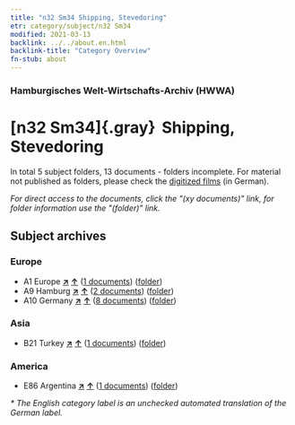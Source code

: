 ```yaml
---
title: "n32 Sm34 Shipping, Stevedoring"
etr: category/subject/n32 Sm34
modified: 2021-03-13
backlink: ../../about.en.html
backlink-title: "Category Overview"
fn-stub: about
---
```


### Hamburgisches Welt-Wirtschafts-Archiv (HWWA)
# [n32 Sm34]{.gray}&#8201; Shipping, Stevedoring&#160; 





In total 5 subject folders, 13 documents - folders incomplete.
For material not published as folders, please check the [digitized films](/film/h1_sh) (in German).

_For direct access to the documents, click the "(xy documents)" link, for folder information use the "(folder)" link._

## Subject archives



### Europe

- A1 Europe [**&nearr;**](../../../geo/i/140892/about.en.html "Europe (all folders)") [**&uarr;**](../../../geo/about.en.html#A1 "Country category system") (<a href="https://pm20.zbw.eu/dfgview/sh/140892,145614" title="about: Europe : Shipping, Stevedoring" target="_blank">1 documents</a>) ([folder](http://purl.org/pressemappe20/folder/sh/140892,145614))
- A9 Hamburg [**&nearr;**](../../../geo/i/140905/about.en.html "Hamburg (all folders)") [**&uarr;**](../../../geo/about.en.html#A9 "Country category system") (<a href="https://pm20.zbw.eu/dfgview/sh/140905,145614" title="about: Hamburg : Shipping, Stevedoring" target="_blank">2 documents</a>) ([folder](http://purl.org/pressemappe20/folder/sh/140905,145614))
- A10 Germany [**&nearr;**](../../../geo/i/126128/about.en.html "Germany (all folders)") [**&uarr;**](../../../geo/about.en.html#A10 "Country category system") (<a href="https://pm20.zbw.eu/dfgview/sh/126128,145614" title="about: Germany : Shipping, Stevedoring" target="_blank">8 documents</a>) ([folder](http://purl.org/pressemappe20/folder/sh/126128,145614))

### Asia

- B21 Turkey [**&nearr;**](../../../geo/i/141111/about.en.html "Turkey (all folders)") [**&uarr;**](../../../geo/about.en.html#B21 "Country category system") (<a href="https://pm20.zbw.eu/dfgview/sh/141111,145614" title="about: Turkey : Shipping, Stevedoring" target="_blank">1 documents</a>) ([folder](http://purl.org/pressemappe20/folder/sh/141111,145614))

### America

- E86 Argentina [**&nearr;**](../../../geo/i/141692/about.en.html "Argentina (all folders)") [**&uarr;**](../../../geo/about.en.html#E86 "Country category system") (<a href="https://pm20.zbw.eu/dfgview/sh/141692,145614" title="about: Argentina : Shipping, Stevedoring" target="_blank">1 documents</a>) ([folder](http://purl.org/pressemappe20/folder/sh/141692,145614))


_* The English category label is an unchecked automated translation of the German label._

